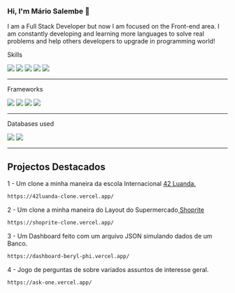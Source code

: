 ### Hi, I'm Mário Salembe 👋

I am a Full Stack Developer but now I am focused on the Front-end area. I am constantly developing and learning more languages ​​to solve real problems and help others developers to upgrade in programming world!
<p>
 Skills
</p>
<div align="start">
  <img src="https://img.shields.io/badge/HTML5-E34F26?style=for-the-badge&logo=html5&logoColor=white"/>
  <img src="https://img.shields.io/badge/CSS3-1572B6?style=for-the-badge&logo=css3&logoColor=white"/>
  <img src="https://img.shields.io/badge/JavaScript-323330?style=for-the-badge&logo=javascript&logoColor=F7DF1E"/>
  <img src="https://img.shields.io/badge/Python-14354C?style=for-the-badge&logo=python&logoColor=white"/>
  <img src="https://img.shields.io/badge/C-00599C?style=for-the-badge&logo=c&logoColor=white"/>
</div>
<hr/>
<p>Frameworks</p>
<div align="start">
  <img src="https://img.shields.io/badge/React-20232A?style=for-the-badge&logo=react&logoColor=61DAFB"/>
  <img src="https://img.shields.io/badge/Vue.js-35495E?style=for-the-badge&logo=vue.js&logoColor=4FC08D"/>
  <img src="https://img.shields.io/badge/Tailwind_CSS-38B2AC?style=for-the-badge&logo=tailwind-css&logoColor=white"/>
  <img src="https://img.shields.io/badge/Bootstrap-563D7C?style=for-the-badge&logo=bootstrap&logoColor=white"/>
</div>
<hr/>
<p>Databases used</p>
<div align="start">
  <img src="https://img.shields.io/badge/MySQL-00000F?style=for-the-badge&logo=mysql&logoColor=white"/>
  <img src="https://img.shields.io/badge/MongoDB-4EA94B?style=for-the-badge&logo=mongodb&logoColor=white"/>
</div>
<hr/>
<h2>Projectos Destacados</h4>
<p>
    1 - Um clone a minha maneira da escola Internacional <a href="https://42luanda.com">42 Luanda.</a>
</p>

```markdown
https://42luanda-clone.vercel.app/
```
<p>
    2 - Um clone a minha maneira do Layout do Supermercado<a href="https://www.shoprite.co.ao/"> Shoprite</a>
</p>

```markdown
https://shoprite-clone.vercel.app/
```

<p>
    3 - Um Dashboard feito com um arquivo JSON simulando dados de um Banco.
</p>

```markdown
https://dashboard-beryl-phi.vercel.app/
```


<p>
    4 - Jogo de perguntas de sobre variados assuntos de interesse geral.
</p>

```markdown
https://ask-one.vercel.app/
```
